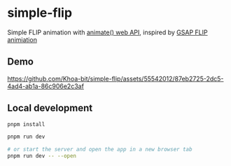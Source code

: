 # simple-flip
Simple FLIP animation with [animate() web API](https://developer.mozilla.org/en-US/docs/Web/API/Element/animate), inspired by [GSAP FLIP animiation](https://gsap.com/docs/v3/Plugins/Flip/)

## Demo

https://github.com/Khoa-bit/simple-flip/assets/55542012/87eb2725-2dc5-4ad4-ab1a-86c906e2c3af

## Local development

```bash
pnpm install

pnpm run dev

# or start the server and open the app in a new browser tab
pnpm run dev -- --open
```
